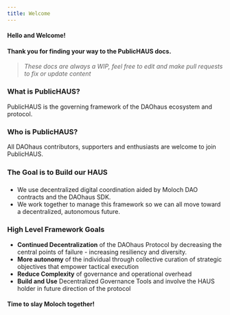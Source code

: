 ```yaml
---
title: Welcome
---
```


#### Hello and Welcome!

#### Thank you for finding your way to the PublicHAUS docs.

> _These docs are always a WIP, feel free to edit and make pull requests to fix or update content_

### What is PublicHAUS?

PublicHAUS is the governing framework of the DAOhaus ecosystem and protocol.

### Who is PublicHAUS?

All DAOhaus contributors, supporters and enthusiasts are welcome to join PublicHAUS.

### The Goal is to Build our HAUS

- We use decentralized digital coordination aided by Moloch DAO contracts and the DAOhaus SDK.
- We work together to manage this framework so we can all move toward a decentralized, autonomous future.

### High Level Framework Goals

- **Continued Decentralization** of the DAOhaus Protocol by decreasing the central points of failure - increasing resiliency and diversity.
- **More autonomy** of the individual through collective curation of strategic objectives that empower tactical execution
- **Reduce Complexity** of governance and operational overhead
- **Build and Use** Decentralized Governance Tools and involve the HAUS holder in future direction of the protocol

#### Time to slay Moloch together!
